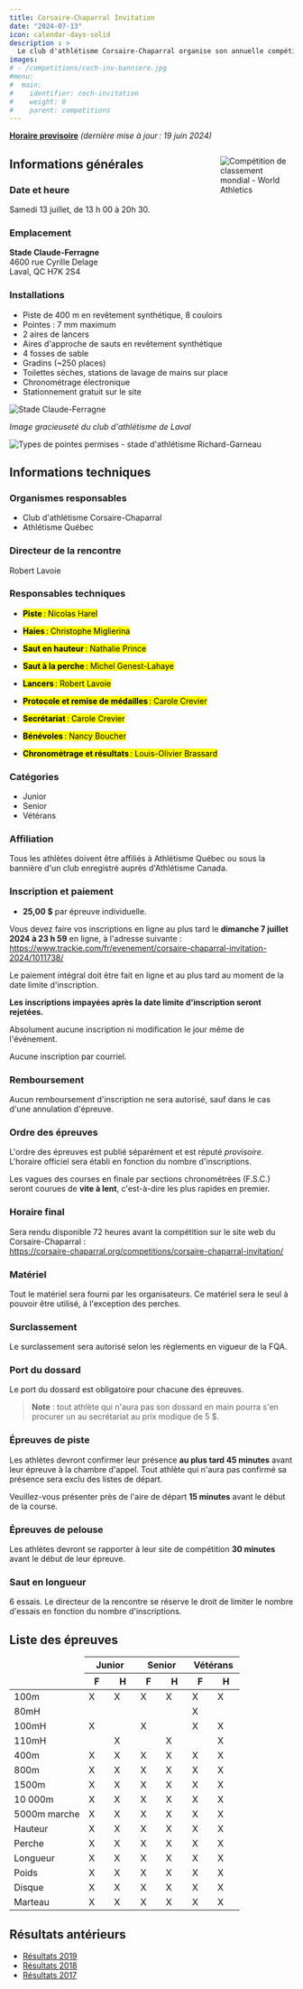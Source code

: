```yaml
---
title: Corsaire-Chaparral Invitation
date: "2024-07-13"
icon: calendar-days-solid
description : >
  Le club d'athlétisme Corsaire-Chaparral organise son annuelle compétition estivale avec, au programme, un éventail d'épreuves pour les athlètes de catégories junior, sénior et vétéran.
images:
# - /competitions/coch-inv-banniere.jpg
#menu:
#  main:
#    identifier: coch-invitation
#    weight: 0
#    parent: competitions
---
```


[**Horaire provisoire**](https://assets.corsaire-chaparral.org/competitions/2024/horaire-provisoire-coch-inv-2024.pdf) _(dernière mise à jour : 19 juin 2024)_

<!-- [**Liste des performances**](https://assets.corsaire-chaparral.org/competitions/2023/perflist-coch-inv2023.pdf) -->

<!-- [**Groupes de perche**](https://assets.corsaire-chaparral.org/competitions/2023/groupes-perche-cochinv2023.pdf) -->

<!-- [**Composition des vagues**](https://assets.corsaire-chaparral.org/competitions/2023/MeetProgram__piste-coch-inv.pdf) -->

<!-- [**Résultats en direct**](https://resultats.corsaire-chaparral.org/meets/coch-inv-2023) -->

<!-- [**Document d’invitation**](https://assets.corsaire-chaparral.org/competitions/2024/document-technique-coch-invitation-2024.pdf) -->

<div style="max-width: 130px; float: inline-end; margin-inline-start: .75rem;">

![Compétition de classement mondial - World Athletics](https://assets.corsaire-chaparral.org/competitions/2023/world-athletics-fr-2023.jpg)

</div>

## Informations générales

### Date et heure

Samedi 13 juillet, de 13 h 00 à 20h 30.

### Emplacement

**Stade Claude-Ferragne**\
4600 rue Cyrille Delage\
Laval, QC H7K 2S4

### Installations

-   Piste de 400 m en revêtement synthétique, 8 couloirs
-   Pointes : 7 mm maximum
-   2 aires de lancers
-   Aires d'approche de sauts en revêtement synthétique
-   4 fosses de sable
-   Gradins (\~250 places)
-   Toilettes sèches, stations de lavage de mains sur place
-   Chronométrage électronique
-   Stationnement gratuit sur le site

![Stade Claude-Ferragne](https://assets.corsaire-chaparral.org/img/stade-claude-ferragne.png)

_Image gracieuseté du club d'athlétisme de Laval_

![Types de pointes permises - stade d'athlétisme Richard-Garneau](https://assets.corsaire-chaparral.org/img/pointes-richard-garneau.jpg)

## Informations techniques

### Organismes responsables

-   Club d'athlétisme Corsaire-Chaparral
-   Athlétisme Québec

### Directeur de la rencontre

Robert Lavoie

### Responsables techniques

-   <mark>**Piste** : Nicolas Harel</mark>

-   <mark>**Haies** : Christophe Miglierina</mark>

-   <mark>**Saut en hauteur** : Nathalie Prince</mark>

-   <mark>**Saut à la perche** : Michel Genest-Lahaye</mark>

-   <mark>**Lancers** : Robert Lavoie</mark>

-   <mark>**Protocole et remise de médailles** : Carole Crevier</mark>

-   <mark>**Secrétariat** : Carole Crevier</mark>

-   <mark>**Bénévoles** : Nancy Boucher</mark>

-   <mark>**Chronométrage et résultats** : Louis-Olivier Brassard</mark>

### Catégories

-   Junior
-   Senior
-   Vétérans

### Affiliation

Tous les athlètes doivent être affiliés à Athlétisme Québec ou sous la
bannière d'un club enregistré auprès d'Athlétisme Canada.

### Inscription et paiement

-   **25,00 \$** par épreuve individuelle.

Vous devez faire vos inscriptions en ligne au plus tard le **dimanche 7
juillet 2024 à 23 h 59** en ligne, à l'adresse suivante :\
<https://www.trackie.com/fr/evenement/corsaire-chaparral-invitation-2024/1011738/>

Le paiement intégral doit être fait en ligne et au plus tard au moment
de la date limite d'inscription.

**Les inscriptions impayées après la date limite d'inscription seront
rejetées.**

Absolument aucune inscription ni modification le jour même de
l'événement.

Aucune inscription par courriel.

### Remboursement

Aucun remboursement d'inscription ne sera autorisé, sauf dans le cas
d'une annulation d'épreuve.

### Ordre des épreuves

L'ordre des épreuves est publié séparément et est réputé *provisoire*.
L'horaire officiel sera établi en fonction du nombre d'inscriptions.

Les vagues des courses en finale par sections chronométrées (F.S.C.)
seront courues de **vite à lent**, c'est-à-dire les plus rapides en
premier.

### Horaire final

Sera rendu disponible 72 heures avant la compétition sur le site web du
Corsaire-Chaparral :\
<https://corsaire-chaparral.org/competitions/corsaire-chaparral-invitation/>

### Matériel

Tout le matériel sera fourni par les organisateurs. Ce matériel sera le
seul à pouvoir être utilisé, à l'exception des perches.

### Surclassement

Le surclassement sera autorisé selon les règlements en vigueur de la
FQA.

### Port du dossard

Le port du dossard est obligatoire pour chacune des épreuves.

> **Note** : tout athlète qui n'aura pas son dossard en main pourra s'en
> procurer un au secrétariat au prix modique de 5 \$.

### Épreuves de piste

Les athlètes devront confirmer leur présence **au plus tard 45 minutes**
avant leur épreuve à la chambre d'appel. Tout athlète qui n'aura pas
confirmé sa présence sera exclu des listes de départ.

Veuillez-vous présenter près de l'aire de départ **15 minutes** avant le
début de la course.

### Épreuves de pelouse

Les athlètes devront se rapporter à leur site de compétition **30
minutes** avant le début de leur épreuve.

### Saut en longueur

6 essais. Le directeur de la rencontre se réserve le droit de limiter le
nombre d'essais en fonction du nombre d'inscriptions.

## Liste des épreuves

<table><thead>
  <tr>
    <td rowspan="2"> 				<br>&nbsp;&nbsp;				 			<br></td>
    <th colspan="2" width="22.5%"> 				Junior 			</th>
    <th colspan="2" width="22.5%"> 				Senior 			</th>
    <th colspan="2" width="22.5%"> 				Vétérans 			</th>
  </tr>
  <tr>
    <th> 				F 			</th>
    <th> 				H 			</th>
    <th> 				F 			</th>
    <th> 				H 			</th>
    <th> 				F 			</th>
    <th> 				H 			</th>
  </tr></thead>
<tbody>
  <tr>
    <td> 				100m 			</td>
    <td> 				X 			</td>
    <td> 				X 			</td>
    <td> 				X 			</td>
    <td> 				X 			</td>
    <td> 				X 			</td>
    <td> 				X 			</td>
  </tr>
  <tr>
    <td> 				80mH 			</td>
    <td> 					 			</td>
    <td> 					 			</td>
    <td> 					 			</td>
    <td> 					 			</td>
    <td> 				X 			</td>
    <td> 					 			</td>
  </tr>
  <tr>
    <td> 				100mH 			</td>
    <td> 				X 			</td>
    <td> 					 			</td>
    <td> 				X 			</td>
    <td> 					 			</td>
    <td> 				X 			</td>
    <td> 				X 			</td>
  </tr>
  <tr>
    <td> 				110mH 			</td>
    <td> 					 			</td>
    <td> 				X 			</td>
    <td> 					 			</td>
    <td> 				X 			</td>
    <td> 					 			</td>
    <td> 				X 			</td>
  </tr>
  <tr>
    <td> 				400m 			</td>
    <td> 				X 			</td>
    <td> 				X 			</td>
    <td> 				X 			</td>
    <td> 				X 			</td>
    <td> 				X 			</td>
    <td> 				X 			</td>
  </tr>
  <tr>
    <td> 				800m 			</td>
    <td> 				X 			</td>
    <td> 				X 			</td>
    <td> 				X 			</td>
    <td> 				X 			</td>
    <td> 				X 			</td>
    <td> 				X 			</td>
  </tr>
  <tr>
    <td> 				1500m 			</td>
    <td> 				X 			</td>
    <td> 				X 			</td>
    <td> 				X 			</td>
    <td> 				X 			</td>
    <td> 				X 			</td>
    <td> 				X 			</td>
  </tr>
  <tr>
    <td> 				10 000m 			</td>
    <td> 				X 			</td>
    <td> 				X 			</td>
    <td> 				X 			</td>
    <td> 				X 			</td>
    <td> 				X 			</td>
    <td> 				X 			</td>
  </tr>
  <tr>
    <td> 				5000m marche 			</td>
    <td> 				X 			</td>
    <td> 				X 			</td>
    <td> 				X 			</td>
    <td> 				X 			</td>
    <td> 				X 			</td>
    <td> 				X 			</td>
  </tr>
  <tr>
    <td> 				Hauteur 			</td>
    <td> 				X 			</td>
    <td> 				X 			</td>
    <td> 				X 			</td>
    <td> 				X 			</td>
    <td> 				X 			</td>
    <td> 				X 			</td>
  </tr>
  <tr>
    <td> 				Perche 			</td>
    <td> 				X 			</td>
    <td> 				X 			</td>
    <td> 				X 			</td>
    <td> 				X 			</td>
    <td> 				X 			</td>
    <td> 				X 			</td>
  </tr>
  <tr>
    <td> 				Longueur 			</td>
    <td> 				X 			</td>
    <td> 				X 			</td>
    <td> 				X 			</td>
    <td> 				X 			</td>
    <td> 				X 			</td>
    <td> 				X 			</td>
  </tr>
  <tr>
    <td> 				Poids 			</td>
    <td> 				X 			</td>
    <td> 				X 			</td>
    <td> 				X 			</td>
    <td> 				X 			</td>
    <td> 				X 			</td>
    <td> 				X 			</td>
  </tr>
  <tr>
    <td> 				Disque 			</td>
    <td> 				X 			</td>
    <td> 				X 			</td>
    <td> 				X 			</td>
    <td> 				X 			</td>
    <td> 				X 			</td>
    <td> 				X 			</td>
  </tr>
  <tr>
    <td> 				Marteau 			</td>
    <td> 				X 			</td>
    <td> 				X 			</td>
    <td> 				X 			</td>
    <td> 				X 			</td>
    <td> 				X 			</td>
    <td> 				X 			</td>
  </tr>
</tbody></table>

## Résultats antérieurs

- [Résultats 2019](/resultats/2019/coch-invitation/)
- [Résultats 2018](/resultats/2018/corsaire-chaparral-invitation/)
- [Résultats 2017](/resultats/2017/corsaire-chaparal-invitation/)
